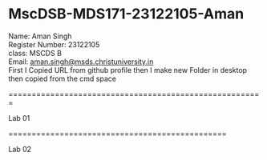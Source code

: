 # MscDSB-MDS171-23122105-Aman

Name: Aman Singh  
Register Number: 23122105  
class: MSCDS B  
Email: aman.singh@msds.christuniversity.in   
First I Copied URL from github profile then I make new Folder in desktop then copied from the cmd space  

=======================================================

Lab 01


===============================================

Lab 02
